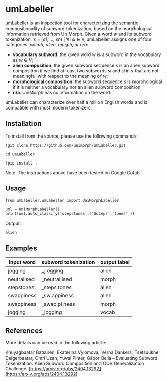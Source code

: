 # umLabeller

umLabeller is an inspection tool for characterizing the semantic compositionality of subword tokenization,
based on the morphological information retrieved from UniMorph. 
Given a word _w_ and its subword tokenization, _s_ = (_s1_, ..., _sn_) | ∀i _si_ ∈ V, umLabeller assigns one of four categories: _vocab, alien, morph, or n/a_:

- **vocabulary subword**: the given word _w_ is a subword in the vocabulary as _w_ ∈ _V_;
- **alien composition**: the given subword sequence _s_ is an alien subword composition if we find at least two subwords _si_ and _sj_ in s that are not meaningful with respect to the meaning of _w_;
- **morphological composition**: the subword sequence _s_ is morphological if it is neither a vocabulary nor an alien subword composition;
- **n/a**: UniMorph has no information on the word.

umLabeller can characterize over half a million English words and is compatible with most modern tokenizers.

## Installation

To install from the source, please use the following commands:

```
!git clone https://github.com/unimorph/umLabeller.git
```

```
cd umLabeller
```

```
!pip install .
```

Note: The instructions above have been tested on Google Colab.

## Usage

```
from umLabeller.umLabeller import UniMorphLabeller

uml = UniMorphLabeller()
print(uml.auto_classify('stepstones',['Ġsteps','tones']))
```

Output:

```
alien
```
## Examples

|   input word   |   subword tokenization  |   output label  |
|----------------|-------------------------|-----------------|
|   jogging      |   _j ogging             |   alien         |
|   neutralised  |   _neutral ised         |   morph         |
|   stepstones   |   _steps tones          |   alien         |
|   swappiness   |   _sw appiness          |   alien         |
|   swappiness   |   _swap pi ness         |   morph         |
|   jogging      |   _jogging              |   vocab         |

## References
More details can be read in the following article:

Khuyagbaatar Batsuren, Ekaterina Vylomova, Verna Dankers, Tsetsuukhei Delgerbaatar, Omri Uzan, Yuval Pinter, Gábor Bella – Evaluating Subword Tokenization: Alien Subword Composition and OOV Generalization Challenge. [https://arxiv.org/abs/2404.13292](https://arxiv.org/abs/2404.13292)
